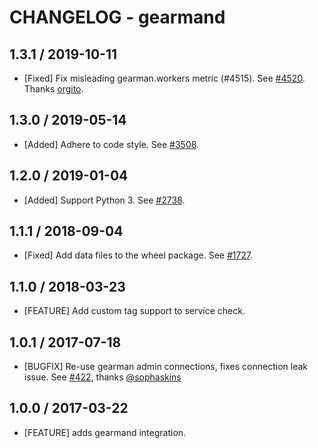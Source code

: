 # CHANGELOG - gearmand

## 1.3.1 / 2019-10-11

* [Fixed] Fix misleading gearman.workers metric (#4515). See [#4520](https://github.com/DataDog/integrations-core/pull/4520). Thanks [orgito](https://github.com/orgito).

## 1.3.0 / 2019-05-14

* [Added] Adhere to code style. See [#3508](https://github.com/DataDog/integrations-core/pull/3508).

## 1.2.0 / 2019-01-04

* [Added] Support Python 3. See [#2738][1].

## 1.1.1 / 2018-09-04

* [Fixed] Add data files to the wheel package. See [#1727][2].

## 1.1.0 / 2018-03-23

* [FEATURE] Add custom tag support to service check.

## 1.0.1 / 2017-07-18

* [BUGFIX] Re-use gearman admin connections, fixes connection leak issue. See [#422][3], thanks [@sophaskins][4]

## 1.0.0 / 2017-03-22

* [FEATURE] adds gearmand integration.

<!--- The following link definition list is generated by PimpMyChangelog --->
[1]: https://github.com/DataDog/integrations-core/pull/2738
[2]: https://github.com/DataDog/integrations-core/pull/1727
[3]: https://github.com/DataDog/integrations-core/issues/422
[4]: https://github.com/sophaskins
